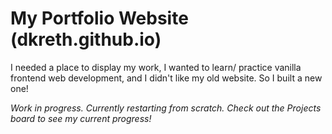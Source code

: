 # My Portfolio Website (dkreth.github.io)
I needed a place to display my work, I wanted to learn/ practice vanilla frontend web development, and I didn't like my old website. 
So I built a new one!

*Work in progress. Currently restarting from scratch. Check out the Projects board to see my current progress!*
